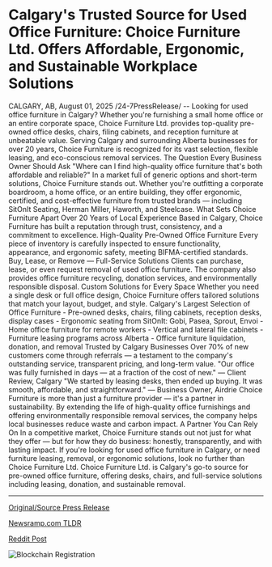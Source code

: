 # Calgary's Trusted Source for Used Office Furniture: Choice Furniture Ltd. Offers Affordable, Ergonomic, and Sustainable Workplace Solutions

CALGARY, AB, August 01, 2025 /24-7PressRelease/ -- Looking for used office furniture in Calgary? Whether you're furnishing a small home office or an entire corporate space, Choice Furniture Ltd. provides top-quality pre-owned office desks, chairs, filing cabinets, and reception furniture at unbeatable value. Serving Calgary and surrounding Alberta businesses for over 20 years, Choice Furniture is recognized for its vast selection, flexible leasing, and eco-conscious removal services.  The Question Every Business Owner Should Ask  "Where can I find high-quality office furniture that's both affordable and reliable?"  In a market full of generic options and short-term solutions, Choice Furniture stands out. Whether you're outfitting a corporate boardroom, a home office, or an entire building, they offer ergonomic, certified, and cost-effective furniture from trusted brands — including SitOnIt Seating, Herman Miller, Haworth, and Steelcase.  What Sets Choice Furniture Apart  Over 20 Years of Local Experience  Based in Calgary, Choice Furniture has built a reputation through trust, consistency, and a commitment to excellence.  High-Quality Pre-Owned Office Furniture  Every piece of inventory is carefully inspected to ensure functionality, appearance, and ergonomic safety, meeting BIFMA-certified standards.  Buy, Lease, or Remove — Full-Service Solutions  Clients can purchase, lease, or even request removal of used office furniture. The company also provides office furniture recycling, donation services, and environmentally responsible disposal.  Custom Solutions for Every Space  Whether you need a single desk or full office design, Choice Furniture offers tailored solutions that match your layout, budget, and style.  Calgary's Largest Selection of Office Furniture  - Pre-owned desks, chairs, filing cabinets, reception desks, display cases  - Ergonomic seating from SitOnIt: Gobi, Pasea, Sprout, Envoi  - Home office furniture for remote workers  - Vertical and lateral file cabinets  - Furniture leasing programs across Alberta  - Office furniture liquidation, donation, and removal  Trusted by Calgary Businesses  Over 70% of new customers come through referrals — a testament to the company's outstanding service, transparent pricing, and long-term value.  "Our office was fully furnished in days — at a fraction of the cost of new." — Client Review, Calgary "We started by leasing desks, then ended up buying. It was smooth, affordable, and straightforward." — Business Owner, Airdrie  Choice Furniture is more than just a furniture provider — it's a partner in sustainability. By extending the life of high-quality office furnishings and offering environmentally responsible removal services, the company helps local businesses reduce waste and carbon impact.  A Partner You Can Rely On  In a competitive market, Choice Furniture stands out not just for what they offer — but for how they do business: honestly, transparently, and with lasting impact.  If you're looking for used office furniture in Calgary, or need furniture leasing, removal, or ergonomic solutions, look no further than Choice Furniture Ltd.  Choice Furniture Ltd. is Calgary's go-to source for pre-owned office furniture, offering desks, chairs, and full-service solutions including leasing, donation, and sustainable removal. 

---

[Original/Source Press Release](https://www.24-7pressrelease.com/press-release/525461/calgarys-trusted-source-for-used-office-furniture-choice-furniture-ltd-offers-affordable-ergonomic-and-sustainable-workplace-solutions)
                    

[Newsramp.com TLDR](https://newsramp.com/curated-news/choice-furniture-ltd-calgary-s-leader-in-sustainable-office-solutions/11fc40638211d3332f41fa86fa73927e) 

 



[Reddit Post](https://www.reddit.com/r/Business_NewsRamp/comments/1meq2je/choice_furniture_ltd_calgarys_leader_in/) 



![Blockchain Registration](https://cdn.newsramp.app/24-7PressRelease/qrcode/258/1/kiwiit06.webp)